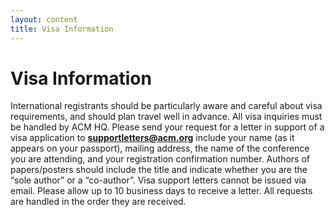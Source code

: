 ```yaml
---
layout: content
title: Visa Information
---
```


# Visa Information

International registrants should be particularly aware and careful about visa requirements, and should plan travel well in advance. All visa inquiries must be handled by ACM HQ. Please send your request for a letter in support of a visa application to **supportletters@acm.org** include your name (as it appears on your passport), mailing address, the name of the conference you are attending, and your registration confirmation number. Authors of papers/posters should include the title and indicate whether you are the “sole author” or a “co-author”. Visa support letters cannot be issued via email. Please allow up to 10 business days to receive a letter. All requests are handled in the order they are received.
